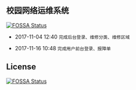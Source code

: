 ## 校园网络运维系统
[![FOSSA Status](https://app.fossa.io/api/projects/git%2Bgithub.com%2FStarUDream%2Fcampus_network_maintenance.svg?type=shield)](https://app.fossa.io/projects/git%2Bgithub.com%2FStarUDream%2Fcampus_network_maintenance?ref=badge_shield)


* 2017-11-04 12:40 `完成后台登录、维修分类、维修区域`

* 2017-11-16 10:48 `完成用户前台登录、报障单`


## License
[![FOSSA Status](https://app.fossa.io/api/projects/git%2Bgithub.com%2FStarUDream%2Fcampus_network_maintenance.svg?type=large)](https://app.fossa.io/projects/git%2Bgithub.com%2FStarUDream%2Fcampus_network_maintenance?ref=badge_large)